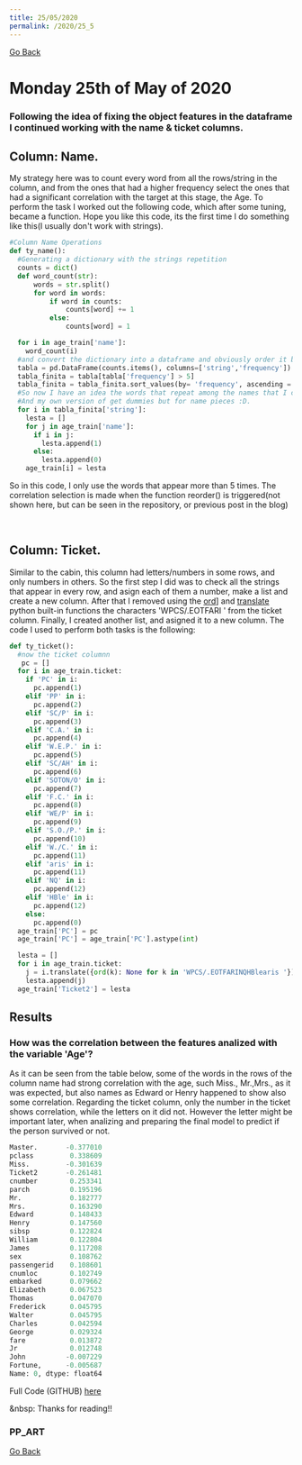 ```yaml
---
title: 25/05/2020
permalink: /2020/25_5
---
```

[Go Back](https://paulb86uk.github.io/PP_ART.github.io/)

# Monday 25th of May of 2020

### Following the idea of fixing the object features in the dataframe I continued working with the name & ticket columns.

## Column: Name. 
My strategy here was to count every word from all the rows/string in the column, and from the ones that had a higher frequency select the ones that had a significant correlation with the target at this stage, the Age. To perform the task I worked out the following code, which after some tuning, became a function. Hope you like this code, its the first time I do something like this(I usually don't work with strings).

```python
#Column Name Operations
def ty_name():
  #Generating a dictionary with the strings repetition
  counts = dict()
  def word_count(str):
      words = str.split()
      for word in words:
          if word in counts:
              counts[word] += 1
          else:
              counts[word] = 1

  for i in age_train['name']:
    word_count(i)
  #and convert the dictionary into a dataframe and obviously order it by freq
  tabla = pd.DataFrame(counts.items(), columns=['string','frequency'])
  tabla_finita = tabla[tabla['frequency'] > 5]
  tabla_finita = tabla_finita.sort_values(by= 'frequency', ascending = False)
  #So now I have an idea the words that repeat among the names that I can try to check against the age.
  #And my own version of get dummies but for name pieces :D. 
  for i in tabla_finita['string']:
    lesta = []
    for j in age_train['name']:
      if i in j:
        lesta.append(1)
      else:
        lesta.append(0)
    age_train[i] = lesta
```
So in this code, I only use the words that appear more than 5 times. The correlation selection is made when the function reorder() is triggered(not shown here, but can be seen in the repository, or previous post in the blog)

&nbsp;
&nbsp;
&nbsp;

## Column: Ticket. 
Similar to the cabin, this column had letters/numbers in some rows, and only numbers in others.
So the first step I did was to check all the strings that appear in every row, and asign each of them a number, make a list and create a new column.
After that I removed using the [ord](https://docs.python.org/3/library/functions.html?highlight=ord#ord)] and [translate](https://docs.python.org/3/library/stdtypes.html?highlight=translate#str.translate) python built-in functions the characters 'WPCS/.EOTFARI ' from the ticket column. 
Finally, I created another list, and asigned it to a new column. The code I used to perform both tasks is the following:

```python
def ty_ticket():
  #now the ticket columnn
   pc = []
  for i in age_train.ticket:
    if 'PC' in i:
      pc.append(1)
    elif 'PP' in i:
      pc.append(2)
    elif 'SC/P' in i:
      pc.append(3)
    elif 'C.A.' in i:
      pc.append(4)
    elif 'W.E.P.' in i:
      pc.append(5)
    elif 'SC/AH' in i:
      pc.append(6)  
    elif 'SOTON/O' in i:
      pc.append(7)
    elif 'F.C.' in i:
      pc.append(8)
    elif 'WE/P' in i:
      pc.append(9)
    elif 'S.O./P.' in i:
      pc.append(10)
    elif 'W./C.' in i:
      pc.append(11)
    elif 'aris' in i:
      pc.append(11)
    elif 'NQ' in i:
      pc.append(12)
    elif 'HBle' in i:
      pc.append(12)
    else:
      pc.append(0)
  age_train['PC'] = pc
  age_train['PC'] = age_train['PC'].astype(int)

  lesta = []
  for i in age_train.ticket:
    j = i.translate({ord(k): None for k in 'WPCS/.EOTFARINQHBlearis '})
    lesta.append(j)
  age_train['Ticket2'] = lesta
```
## Results
### How was the correlation between the features analized with the variable 'Age'?
As it can be seen from the table below, some of the words in the rows of the column name had strong correlation with the age, such Miss., Mr.,Mrs., as it was expected, but also names as Edward or Henry happened to show also some correlation.
Regarding the ticket column, only the number in the ticket shows correlation, while the letters on it did not. However the letter might be important later, when analizing and preparing the final model to predict if the person survived or not.

```python
Master.       -0.377010
pclass         0.338609
Miss.         -0.301639
Ticket2       -0.261481
cnumber        0.253341
parch          0.195196
Mr.            0.182777
Mrs.           0.163290
Edward         0.148433
Henry          0.147560
sibsp          0.122824
William        0.122804
James          0.117208
sex            0.108762
passengerid    0.108601
cnumloc        0.102749
embarked       0.079662
Elizabeth      0.067523
Thomas         0.047070
Frederick      0.045795
Walter         0.045795
Charles        0.042594
George         0.029324
fare           0.013872
Jr             0.012748
John          -0.007229
Fortune,      -0.005687
Name: 0, dtype: float64
```
Full Code (GITHUB) [here](https://github.com/PaulB86UK/EDA_PP/blob/master/EDA_Reorder_25_5_20_I.ipynb)

&nbsp:
Thanks for reading!!

### PP_ART

[Go Back](https://paulb86uk.github.io/PP_ART.github.io/)
